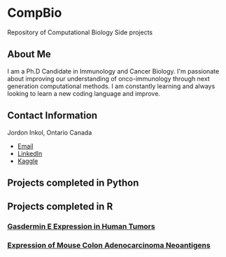 # CompBio
Repository of Computational Biology Side projects

## About Me
I am a Ph.D Candidate in Immunology and Cancer Biology. I'm passionate about improving our understanding of onco-immunology through next generation computational methods. 
I am constantly learning and always looking to learn a new coding language and improve. 

## Contact Information
Jordon Inkol, Ontario Canada
- [Email](mailto:jinkol@uoguelph.com?subject=[GitHub]%20Source%20Han%20Sans)
- [LinkedIn](https://www.linkedin.com/in/jordon-inkol-145932257)
- [Kaggle](https://www.kaggle.com/jordoninkol)

## Projects completed in Python

## Projects completed in R
### [Gasdermin E Expression in Human Tumors](R_Projects/Gasdermin_E_Expresion_in_Human_Tumors)
### [Expression of Mouse Colon Adenocarcinoma Neoantigens]()
### []()
